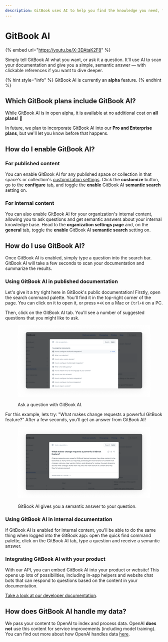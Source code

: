 ```yaml
---
description: GitBook uses AI to help you find the knowledge you need, faster.
---
```


# GitBook AI

{% embed url="https://youtu.be/X-3DAtaK2F8" %}

Simply tell GitBook AI what you want, or ask it a question. It’ll use AI to scan your documentation and give you a simple, semantic answer — with clickable references if you want to dive deeper.

{% hint style="info" %}
GitBook AI is currently an **alpha** feature.
{% endhint %}

## Which GitBook plans include GitBook AI?

While GitBook AI is in open alpha, it is available at no additional cost on **all plans**! 🤩

In future, we plan to incorporate GitBook AI into our **Pro and Enterprise plans**, but we'll let you know before that happens.

## How do I enable GitBook AI?

### For published content

You can enable GitBook AI for any published space or collection in that space's or collection's [customization settings](../../publishing/customization/space-customization.md). Click the **customize** button, go to the **configure** tab, and toggle the **enable** GitBook AI **semantic search** setting on.

### For internal content

You can also enable GitBook AI for your organization's internal content, allowing you to ask questions and get semantic answers about your internal knowledge base. Head to the **organization settings page** and, on the **general** tab, toggle the **enable** GitBook AI **semantic search** setting on.

## How do I use GitBook AI?

Once GitBook AI is enabled, simply type a question into the search bar. GitBook AI will take a few seconds to scan your documentation and summarize the results.

### Using GitBook AI in published documentation

Let's give it a try right here in GitBook's public documentation! Firstly, open the search command palette. You'll find it in the top-right corner of the page. You can click on it to open it, or press `⌘+K` on a Mac or `Ctrl+K` on a PC.

Then, click on the GitBook AI tab. You'll see a number of suggested questions that you might like to ask.

<div data-full-width="true">

<figure><img src="../../.gitbook/assets/search-lens-tab.png" alt=""><figcaption><p>Ask a question with GitBook AI.</p></figcaption></figure>

</div>

For this example, lets try: "What makes change requests a powerful GitBook feature?" After a few seconds, you'll get an answer from GitBook AI!

<div data-full-width="true">

<figure><img src="../../.gitbook/assets/search-lens-answer.png" alt=""><figcaption><p>GitBook AI gives you a semantic answer to your question.</p></figcaption></figure>

</div>

### Using GitBook AI in internal documentation

If GitBook AI is enabled for internal content, you'll be able to do the same thing when logged into the GitBook app: open the quick find command palette, click on the GitBook AI tab, type a question and receive a semantic answer.

### Integrating GitBook AI with your product

With our API, you can embed GitBook AI into your product or website! This opens up lots of possibilities, including in-app helpers and website chat bots that can respond to questions based on the content in your documentation.

[Take a look at our developer documentation](https://developer.gitbook.com/gitbook-api/reference/search#get-ai-search-results-from-all-spaces-for-the-currently-authenticated-user).

## How does GitBook AI handle my data?

We pass your content to OpenAI to index and process data. OpenAI **does not** use this content for service improvements (including model training). You can find out more about how OpenAI handles data [here](https://openai.com/blog/introducing-chatgpt-and-whisper-apis#developer-focus).
